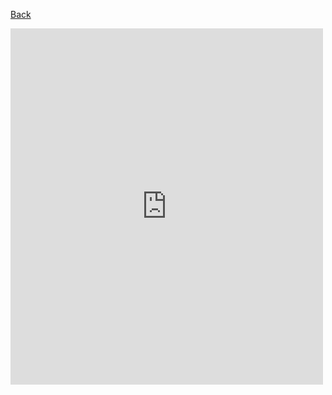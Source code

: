 
[Back](../index.md)

<iframe width=500 height=570 frameBorder="0" src="https://www.dwitter.net/e/22175" allowFullScreen="true"></iframe>

